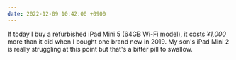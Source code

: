 ```yaml
---
date: 2022-12-09 10:42:00 +0900
---
```


If today I buy a refurbished iPad Mini 5 (64GB Wi-Fi model), it costs _¥1,000_ more than it did when I bought one brand new in 2019. My son's iPad Mini 2 is really struggling at this point but that's a bitter pill to swallow.
